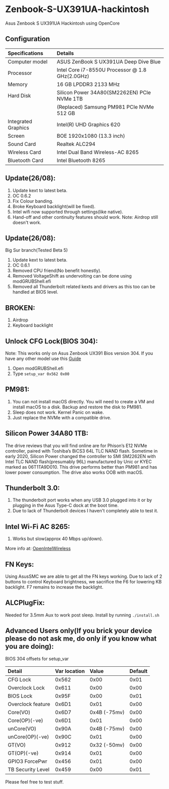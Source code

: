 # Zenbook-S-UX391UA-hackintosh
Asus Zenbook S UX391UA Hackintosh using OpenCore


## Configuration

| Specifications      | Details                                          |
| :--- | :---|
| Computer model      | ASUS ZenBook S UX391UA Deep Dive Blue            |
| Processor           | Intel Core i7-8550U Processor @ 1.8 GHz(2.0GHz)  |
| Memory              | 16 GB LPDDR3 2133 MHz                            |
| Hard Disk           | Silicon Power 34A80(SM2262EN) PCIe NVMe 1TB      |
|                     | (Replaced) Samsung PM981 PCIe NVMe 512 GB        |
| Integrated Graphics | Intel(R) UHD Graphics 620                        |
| Screen              | BOE 1920x1080 (13.3 inch)                        |
| Sound Card          | Realtek ALC294                                   |
| Wireless Card       | Intel Dual Band Wireless-AC 8265                 |
| Bluetooth Card      | Intel Bluetooth 8265                             |


## Update(26/08):
1) Update kext to latest beta.
2) OC 0.6.2
3) Fix Colour banding.
4) Broke Keyboard backlight(will be fixed).
5) Intel wifi now supported through settings(like native).
6) Hand-off and other continuity features should work. Note: Airdrop still doesn't work. 

## Update(26/08):
Big Sur branch(Tested Beta 5)
1) Update kext to latest beta.
2) OC 0.6.1
3) Removed CPU friend(No benefit honestly).
4) Removed VoltageShift as undervolting can be done using modGRUBShell.efi
5) Removed all Thunderbolt related kexts and drivers as this too can be handled at BIOS level.

## BROKEN:
1) Airdrop
2) Keyboard backlight

## Unlock CFG Lock(BIOS 304):
Note: This works only on Asus Zenbook UX391 Bios version 304. If you have any other model use this [Guide](https://dortania.github.io/OpenCore-Install-Guide/extras/msr-lock.html)
1) Open modGRUBShell.efi
2) Type `setup_var 0x562 0x00`

## PM981:
1) You can not install macOS directly. You will need to create a VM and install macOS to a disk. Backup and restore the disk to PM981.
2) Sleep does not work. Kernel Panic on wake.
3) Just replace the NVMe with a compatible drive.

## Silicon Power 34A80 1TB:
The drive reviews that you will find online are for Phison’s E12 NVMe controller, paired with Toshiba’s BiCS3 64L TLC NAND flash. Sometime in early 2020, Silicon Power changed the controller to SMI SM2262EN with Intel TLC NAND flash(presumably 96L) manufactured by Unic or KYEC marked as 06T1TA9D010. This drive performs better than PM981 and has lower power consumption. The drive also works OOB with macOS.

## Thunderbolt 3.0:
1) The thunderbolt port works when any USB 3.0 plugged into it or by plugging in the Asus Type-C dock at the boot time.
2) Due to lack of Thunderbolt devices I haven't completely able to test it.

## Intel Wi-Fi AC 8265:
1) Works but slow(approx 40 Mbps up/down).

More info at: [OpenIntelWireless](https://github.com/OpenIntelWireless)

## FN Keys:
Using AsusSMC we are able to get all the FN keys working. Due to lack of 2 buttons to control Keyboard brightness, we sacrifice the F6 for lowering KB backlight. F7 remains to increase the backlight.

## ALCPlugFix:
Needed for 3.5mm Aux to work post sleep. Install by running `./install.sh`

## Advanced Users only(If you brick your device please do not ask me, do only if you know what you are doing):
BIOS 304 offsets for setup_var

|Detail	             |Var location|Value|Default|
| :--- | :---|:---|:---|
|CFG Lock	            |0x562|0x00|0x01|
|Overclock Lock	      |0x611|0x00|0x00|
|BIOS Lock	          |0x95F|0x00|0x01|
|Overclock feature	  |0x6D1|0x01|0x00|
|Core(VO)	            |0x6D7|0x4B (-75mv)|0x00|
|Core(OP)(-ve)	      |0x6D1|0x01|0x00|
|unCore(VO)	          |0x90A|0x4B (-75mv)|0x00|
|unCore(OP)(-ve)	    |0x90C|0x01|0x00|
|GT(VO)	              |0x912|0x32 (-50mv)|0x00|
|GT(OP)(-ve)	        |0x914|0x01|0x00|
|GPIO3 ForcePwr	      |0x456|0x01|0x00|
|TB Security Level	  |0x459|0x00|0x01|


Please feel free to test stuff.

